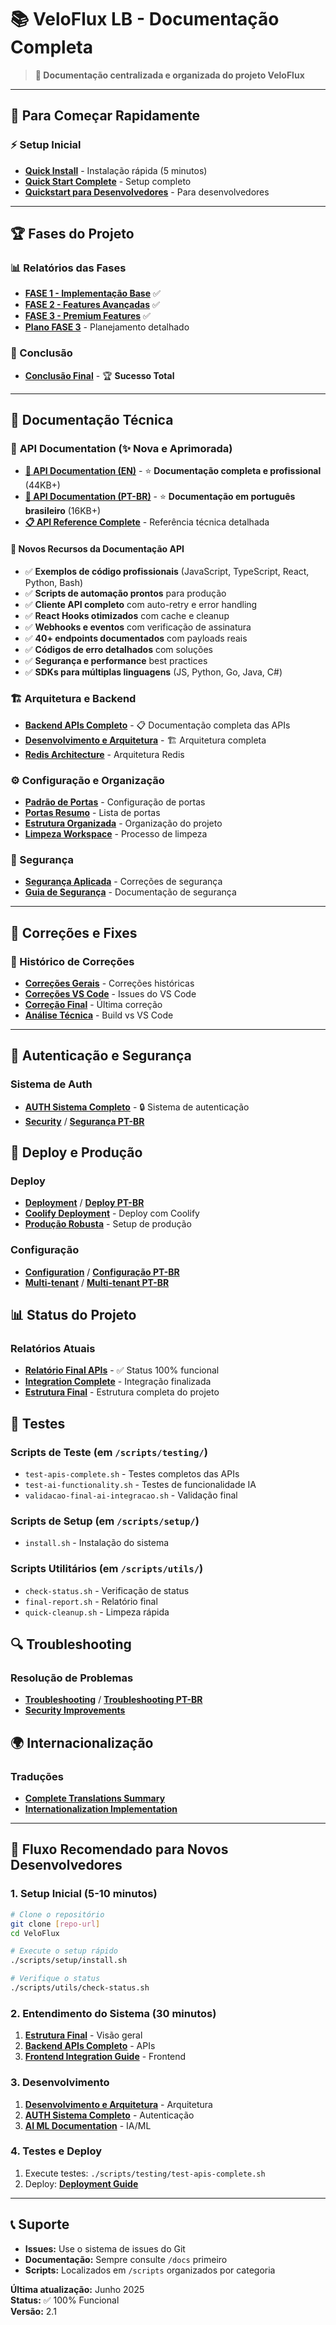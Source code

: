 # 📚 VeloFlux LB - Documentação Completa

> **🎯 Documentação centralizada e organizada do projeto VeloFlux**

---

## 🚀 **Para Começar Rapidamente**

### ⚡ Setup Inicial
- **[Quick Install](./QUICK_INSTALL.md)** - Instalação rápida (5 minutos)
- **[Quick Start Complete](./QUICK_START_COMPLETE.md)** - Setup completo
- **[Quickstart para Desenvolvedores](./quickstart_desenvolvedor.md)** - Para desenvolvedores

---

## 🏆 **Fases do Projeto**

### 📊 Relatórios das Fases
- **[FASE 1 - Implementação Base](./phases/RELATORIO_FINAL_FASE1_SUCESSO_TOTAL.md)** ✅
- **[FASE 2 - Features Avançadas](./phases/RELATORIO_FINAL_FASE2_SUCESSO_TOTAL.md)** ✅
- **[FASE 3 - Premium Features](./phases/RELATORIO_FINAL_FASE3_SUCESSO_TOTAL.md)** ✅
- **[Plano FASE 3](./phases/PLANO_FASE3_PREMIUM_FEATURES.md)** - Planejamento detalhado

### 🎉 Conclusão
- **[Conclusão Final](./CONCLUSAO_FINAL_FASE3_SUCESSO_ABSOLUTO.md)** - 🏆 **Sucesso Total**

---

## 🔧 **Documentação Técnica**

### 📡 **API Documentation (✨ Nova e Aprimorada)**
- **[📡 API Documentation (EN)](./api.md)** - ⭐ **Documentação completa e profissional** (44KB+)
- **[📡 API Documentation (PT-BR)](./api_pt-BR.md)** - ⭐ **Documentação em português brasileiro** (16KB+)  
- **[📋 API Reference Complete](./API_DOCUMENTATION_COMPLETE.md)** - Referência técnica detalhada

#### 🚀 **Novos Recursos da Documentação API**
- ✅ **Exemplos de código profissionais** (JavaScript, TypeScript, React, Python, Bash)
- ✅ **Scripts de automação prontos** para produção
- ✅ **Cliente API completo** com auto-retry e error handling
- ✅ **React Hooks otimizados** com cache e cleanup
- ✅ **Webhooks e eventos** com verificação de assinatura
- ✅ **40+ endpoints documentados** com payloads reais
- ✅ **Códigos de erro detalhados** com soluções
- ✅ **Segurança e performance** best practices
- ✅ **SDKs para múltiplas linguagens** (JS, Python, Go, Java, C#)

### 🏗️ Arquitetura e Backend
- **[Backend APIs Completo](./backend_apis_completo.md)** - 📋 Documentação completa das APIs
- **[Desenvolvimento e Arquitetura](./desenvolvimento_arquitetura_completo.md)** - 🏗️ Arquitetura completa
- **[Redis Architecture](./REDIS_ONLY_ARCHITECTURE.md)** - Arquitetura Redis

### ⚙️ Configuração e Organização
- **[Padrão de Portas](./organization/PADRAO_PORTAS_DEFINITIVO.md)** - Configuração de portas
- **[Portas Resumo](./organization/PORTS.md)** - Lista de portas
- **[Estrutura Organizada](./organization/ESTRUTURA_ORGANIZADA_FINAL.md)** - Organização do projeto
- **[Limpeza Workspace](./organization/LIMPEZA_WORKSPACE_CONCLUIDA.md)** - Processo de limpeza

### 🔐 Segurança
- **[Segurança Aplicada](./organization/SECURITY_FIXES_APPLIED.md)** - Correções de segurança
- **[Guia de Segurança](./security_pt-BR.md)** - Documentação de segurança

---

## 🐛 **Correções e Fixes**

### 🔧 Histórico de Correções
- **[Correções Gerais](./fixes/CORRECAO_ERROS_CONCLUIDA.md)** - Correções históricas
- **[Correções VS Code](./fixes/CORRECAO_ERROS_VS_CODE_FINAL.md)** - Issues do VS Code
- **[Correção Final](./fixes/CORRECAO_FINAL_ULTIMO_ERRO.md)** - Última correção
- **[Análise Técnica](./fixes/EXPLICACAO_ERROS_VS_BUILD.md)** - Build vs VS Code

---

## 🔐 Autenticação e Segurança

### Sistema de Auth
- **[AUTH Sistema Completo](./AUTH-SISTEMA-COMPLETO.md)** - 🔒 Sistema de autenticação
- **[Security](./security.md)** / **[Segurança PT-BR](./security_pt-BR.md)**

## 🚀 Deploy e Produção

### Deploy
- **[Deployment](./deployment.md)** / **[Deploy PT-BR](./deployment_pt-BR.md)**
- **[Coolify Deployment](./coolify_deployment.md)** - Deploy com Coolify
- **[Produção Robusta](./producao_robusta.md)** - Setup de produção

### Configuração
- **[Configuration](./configuration.md)** / **[Configuração PT-BR](./configuration_pt-BR.md)**
- **[Multi-tenant](./multitenant.md)** / **[Multi-tenant PT-BR](./multitenant_pt-BR.md)**

## 📊 Status do Projeto

### Relatórios Atuais
- **[Relatório Final APIs](./RELATORIO-FINAL-APIS-COMPLETO.md)** - ✅ Status 100% funcional
- **[Integration Complete](./INTEGRATION_COMPLETE.md)** - Integração finalizada
- **[Estrutura Final](./ESTRUTURA-FINAL.md)** - Estrutura completa do projeto

## 🧪 Testes

### Scripts de Teste (em `/scripts/testing/`)
- `test-apis-complete.sh` - Testes completos das APIs
- `test-ai-functionality.sh` - Testes de funcionalidade IA
- `validacao-final-ai-integracao.sh` - Validação final

### Scripts de Setup (em `/scripts/setup/`)
- `install.sh` - Instalação do sistema

### Scripts Utilitários (em `/scripts/utils/`)
- `check-status.sh` - Verificação de status
- `final-report.sh` - Relatório final
- `quick-cleanup.sh` - Limpeza rápida

## 🔍 Troubleshooting

### Resolução de Problemas
- **[Troubleshooting](./troubleshooting.md)** / **[Troubleshooting PT-BR](./troubleshooting_pt-BR.md)**
- **[Security Improvements](./security_improvements.md)**

## 🌍 Internacionalização

### Traduções
- **[Complete Translations Summary](./complete_translations_summary.md)**
- **[Internationalization Implementation](./internationalization_implementation.md)**

---

## 🎯 Fluxo Recomendado para Novos Desenvolvedores

### 1. Setup Inicial (5-10 minutos)
```bash
# Clone o repositório
git clone [repo-url]
cd VeloFlux

# Execute o setup rápido
./scripts/setup/install.sh

# Verifique o status
./scripts/utils/check-status.sh
```

### 2. Entendimento do Sistema (30 minutos)
1. **[Estrutura Final](./ESTRUTURA-FINAL.md)** - Visão geral
2. **[Backend APIs Completo](./backend_apis_completo.md)** - APIs
3. **[Frontend Integration Guide](./frontend_integration_guide.md)** - Frontend

### 3. Desenvolvimento
1. **[Desenvolvimento e Arquitetura](./desenvolvimento_arquitetura_completo.md)** - Arquitetura
2. **[AUTH Sistema Completo](./AUTH-SISTEMA-COMPLETO.md)** - Autenticação
3. **[AI ML Documentation](./ai_ml_documentation_complete.md)** - IA/ML

### 4. Testes e Deploy
1. Execute testes: `./scripts/testing/test-apis-complete.sh`
2. Deploy: **[Deployment Guide](./deployment.md)**

---

## 📞 Suporte

- **Issues:** Use o sistema de issues do Git
- **Documentação:** Sempre consulte `/docs` primeiro
- **Scripts:** Localizados em `/scripts` organizados por categoria

**Última atualização:** Junho 2025  
**Status:** ✅ 100% Funcional  
**Versão:** 2.1
